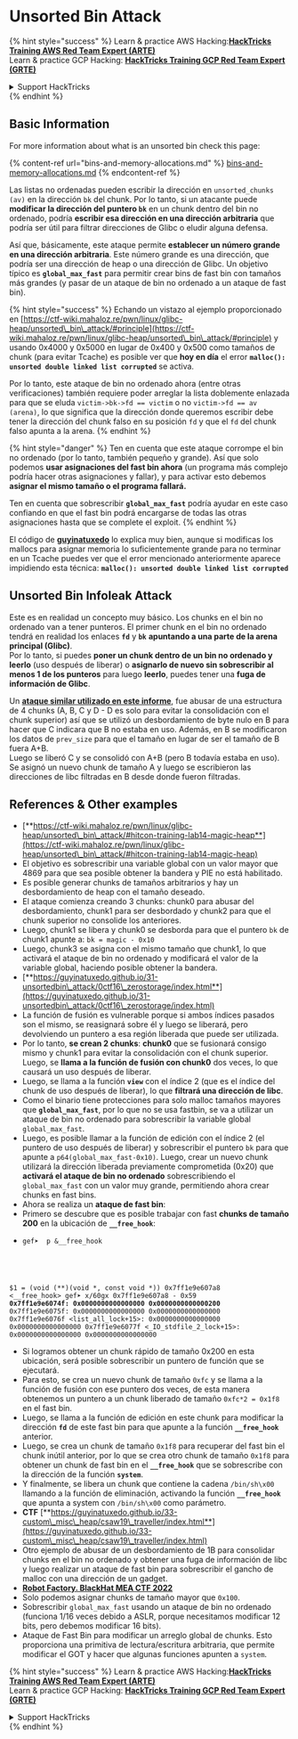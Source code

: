 # Unsorted Bin Attack

{% hint style="success" %}
Learn & practice AWS Hacking:<img src="/.gitbook/assets/arte.png" alt="" data-size="line">[**HackTricks Training AWS Red Team Expert (ARTE)**](https://training.hacktricks.xyz/courses/arte)<img src="/.gitbook/assets/arte.png" alt="" data-size="line">\
Learn & practice GCP Hacking: <img src="/.gitbook/assets/grte.png" alt="" data-size="line">[**HackTricks Training GCP Red Team Expert (GRTE)**<img src="/.gitbook/assets/grte.png" alt="" data-size="line">](https://training.hacktricks.xyz/courses/grte)

<details>

<summary>Support HackTricks</summary>

* Check the [**subscription plans**](https://github.com/sponsors/carlospolop)!
* **Join the** 💬 [**Discord group**](https://discord.gg/hRep4RUj7f) or the [**telegram group**](https://t.me/peass) or **follow** us on **Twitter** 🐦 [**@hacktricks\_live**](https://twitter.com/hacktricks\_live)**.**
* **Share hacking tricks by submitting PRs to the** [**HackTricks**](https://github.com/carlospolop/hacktricks) and [**HackTricks Cloud**](https://github.com/carlospolop/hacktricks-cloud) github repos.

</details>
{% endhint %}

## Basic Information

For more information about what is an unsorted bin check this page:

{% content-ref url="bins-and-memory-allocations.md" %}
[bins-and-memory-allocations.md](bins-and-memory-allocations.md)
{% endcontent-ref %}

Las listas no ordenadas pueden escribir la dirección en `unsorted_chunks (av)` en la dirección `bk` del chunk. Por lo tanto, si un atacante puede **modificar la dirección del puntero `bk`** en un chunk dentro del bin no ordenado, podría **escribir esa dirección en una dirección arbitraria** que podría ser útil para filtrar direcciones de Glibc o eludir alguna defensa.

Así que, básicamente, este ataque permite **establecer un número grande en una dirección arbitraria**. Este número grande es una dirección, que podría ser una dirección de heap o una dirección de Glibc. Un objetivo típico es **`global_max_fast`** para permitir crear bins de fast bin con tamaños más grandes (y pasar de un ataque de bin no ordenado a un ataque de fast bin).

{% hint style="success" %}
Echando un vistazo al ejemplo proporcionado en [https://ctf-wiki.mahaloz.re/pwn/linux/glibc-heap/unsorted\_bin\_attack/#principle](https://ctf-wiki.mahaloz.re/pwn/linux/glibc-heap/unsorted\_bin\_attack/#principle) y usando 0x4000 y 0x5000 en lugar de 0x400 y 0x500 como tamaños de chunk (para evitar Tcache) es posible ver que **hoy en día** el error **`malloc(): unsorted double linked list corrupted`** se activa.

Por lo tanto, este ataque de bin no ordenado ahora (entre otras verificaciones) también requiere poder arreglar la lista doblemente enlazada para que se eluda `victim->bk->fd == victim` o no `victim->fd == av (arena)`, lo que significa que la dirección donde queremos escribir debe tener la dirección del chunk falso en su posición `fd` y que el `fd` del chunk falso apunta a la arena.
{% endhint %}

{% hint style="danger" %}
Ten en cuenta que este ataque corrompe el bin no ordenado (por lo tanto, también pequeño y grande). Así que solo podemos **usar asignaciones del fast bin ahora** (un programa más complejo podría hacer otras asignaciones y fallar), y para activar esto debemos **asignar el mismo tamaño o el programa fallará.**

Ten en cuenta que sobrescribir **`global_max_fast`** podría ayudar en este caso confiando en que el fast bin podrá encargarse de todas las otras asignaciones hasta que se complete el exploit.
{% endhint %}

El código de [**guyinatuxedo**](https://guyinatuxedo.github.io/31-unsortedbin\_attack/unsorted\_explanation/index.html) lo explica muy bien, aunque si modificas los mallocs para asignar memoria lo suficientemente grande para no terminar en un Tcache puedes ver que el error mencionado anteriormente aparece impidiendo esta técnica: **`malloc(): unsorted double linked list corrupted`**

## Unsorted Bin Infoleak Attack

Este es en realidad un concepto muy básico. Los chunks en el bin no ordenado van a tener punteros. El primer chunk en el bin no ordenado tendrá en realidad los enlaces **`fd`** y **`bk`** **apuntando a una parte de la arena principal (Glibc)**.\
Por lo tanto, si puedes **poner un chunk dentro de un bin no ordenado y leerlo** (uso después de liberar) o **asignarlo de nuevo sin sobrescribir al menos 1 de los punteros** para luego **leerlo**, puedes tener una **fuga de información de Glibc**.

Un [**ataque similar utilizado en este informe**](https://guyinatuxedo.github.io/33-custom\_misc\_heap/csaw18\_alienVSsamurai/index.html), fue abusar de una estructura de 4 chunks (A, B, C y D - D es solo para evitar la consolidación con el chunk superior) así que se utilizó un desbordamiento de byte nulo en B para hacer que C indicara que B no estaba en uso. Además, en B se modificaron los datos de `prev_size` para que el tamaño en lugar de ser el tamaño de B fuera A+B.\
Luego se liberó C y se consolidó con A+B (pero B todavía estaba en uso). Se asignó un nuevo chunk de tamaño A y luego se escribieron las direcciones de libc filtradas en B desde donde fueron filtradas.

## References & Other examples

* [**https://ctf-wiki.mahaloz.re/pwn/linux/glibc-heap/unsorted\_bin\_attack/#hitcon-training-lab14-magic-heap**](https://ctf-wiki.mahaloz.re/pwn/linux/glibc-heap/unsorted\_bin\_attack/#hitcon-training-lab14-magic-heap)
* El objetivo es sobrescribir una variable global con un valor mayor que 4869 para que sea posible obtener la bandera y PIE no está habilitado.
* Es posible generar chunks de tamaños arbitrarios y hay un desbordamiento de heap con el tamaño deseado.
* El ataque comienza creando 3 chunks: chunk0 para abusar del desbordamiento, chunk1 para ser desbordado y chunk2 para que el chunk superior no consolide los anteriores.
* Luego, chunk1 se libera y chunk0 se desborda para que el puntero `bk` de chunk1 apunte a: `bk = magic - 0x10`
* Luego, chunk3 se asigna con el mismo tamaño que chunk1, lo que activará el ataque de bin no ordenado y modificará el valor de la variable global, haciendo posible obtener la bandera.
* [**https://guyinatuxedo.github.io/31-unsortedbin\_attack/0ctf16\_zerostorage/index.html**](https://guyinatuxedo.github.io/31-unsortedbin\_attack/0ctf16\_zerostorage/index.html)
* La función de fusión es vulnerable porque si ambos índices pasados son el mismo, se reasignará sobre él y luego se liberará, pero devolviendo un puntero a esa región liberada que puede ser utilizada.
* Por lo tanto, **se crean 2 chunks**: **chunk0** que se fusionará consigo mismo y chunk1 para evitar la consolidación con el chunk superior. Luego, se **llama a la función de fusión con chunk0** dos veces, lo que causará un uso después de liberar.
* Luego, se llama a la función **`view`** con el índice 2 (que es el índice del chunk de uso después de liberar), lo que **filtrará una dirección de libc**.
* Como el binario tiene protecciones para solo malloc tamaños mayores que **`global_max_fast`**, por lo que no se usa fastbin, se va a utilizar un ataque de bin no ordenado para sobrescribir la variable global `global_max_fast`.
* Luego, es posible llamar a la función de edición con el índice 2 (el puntero de uso después de liberar) y sobrescribir el puntero `bk` para que apunte a `p64(global_max_fast-0x10)`. Luego, crear un nuevo chunk utilizará la dirección liberada previamente comprometida (0x20) que **activará el ataque de bin no ordenado** sobrescribiendo el `global_max_fast` con un valor muy grande, permitiendo ahora crear chunks en fast bins.
* Ahora se realiza un **ataque de fast bin**:
* Primero se descubre que es posible trabajar con fast **chunks de tamaño 200** en la ubicación de **`__free_hook`**:
* <pre class="language-c"><code class="lang-c">gef➤  p &#x26;__free_hook
$1 = (void (**)(void *, const void *)) 0x7ff1e9e607a8 &#x3C;__free_hook>
gef➤  x/60gx 0x7ff1e9e607a8 - 0x59
<strong>0x7ff1e9e6074f: 0x0000000000000000      0x0000000000000200
</strong>0x7ff1e9e6075f: 0x0000000000000000      0x0000000000000000
0x7ff1e9e6076f &#x3C;list_all_lock+15>:      0x0000000000000000      0x0000000000000000
0x7ff1e9e6077f &#x3C;_IO_stdfile_2_lock+15>: 0x0000000000000000      0x0000000000000000
</code></pre>
* Si logramos obtener un chunk rápido de tamaño 0x200 en esta ubicación, será posible sobrescribir un puntero de función que se ejecutará.
* Para esto, se crea un nuevo chunk de tamaño `0xfc` y se llama a la función de fusión con ese puntero dos veces, de esta manera obtenemos un puntero a un chunk liberado de tamaño `0xfc*2 = 0x1f8` en el fast bin.
* Luego, se llama a la función de edición en este chunk para modificar la dirección **`fd`** de este fast bin para que apunte a la función **`__free_hook`** anterior.
* Luego, se crea un chunk de tamaño `0x1f8` para recuperar del fast bin el chunk inútil anterior, por lo que se crea otro chunk de tamaño `0x1f8` para obtener un chunk de fast bin en el **`__free_hook`** que se sobrescribe con la dirección de la función **`system`**.
* Y finalmente, se libera un chunk que contiene la cadena `/bin/sh\x00` llamando a la función de eliminación, activando la función **`__free_hook`** que apunta a system con `/bin/sh\x00` como parámetro.
* **CTF** [**https://guyinatuxedo.github.io/33-custom\_misc\_heap/csaw19\_traveller/index.html**](https://guyinatuxedo.github.io/33-custom\_misc\_heap/csaw19\_traveller/index.html)
* Otro ejemplo de abusar de un desbordamiento de 1B para consolidar chunks en el bin no ordenado y obtener una fuga de información de libc y luego realizar un ataque de fast bin para sobrescribir el gancho de malloc con una dirección de un gadget.
* [**Robot Factory. BlackHat MEA CTF 2022**](https://7rocky.github.io/en/ctf/other/blackhat-ctf/robot-factory/)
* Solo podemos asignar chunks de tamaño mayor que `0x100`.
* Sobrescribir `global_max_fast` usando un ataque de bin no ordenado (funciona 1/16 veces debido a ASLR, porque necesitamos modificar 12 bits, pero debemos modificar 16 bits).
* Ataque de Fast Bin para modificar un arreglo global de chunks. Esto proporciona una primitiva de lectura/escritura arbitraria, que permite modificar el GOT y hacer que algunas funciones apunten a `system`.

{% hint style="success" %}
Learn & practice AWS Hacking:<img src="/.gitbook/assets/arte.png" alt="" data-size="line">[**HackTricks Training AWS Red Team Expert (ARTE)**](https://training.hacktricks.xyz/courses/arte)<img src="/.gitbook/assets/arte.png" alt="" data-size="line">\
Learn & practice GCP Hacking: <img src="/.gitbook/assets/grte.png" alt="" data-size="line">[**HackTricks Training GCP Red Team Expert (GRTE)**<img src="/.gitbook/assets/grte.png" alt="" data-size="line">](https://training.hacktricks.xyz/courses/grte)

<details>

<summary>Support HackTricks</summary>

* Check the [**subscription plans**](https://github.com/sponsors/carlospolop)!
* **Join the** 💬 [**Discord group**](https://discord.gg/hRep4RUj7f) or the [**telegram group**](https://t.me/peass) or **follow** us on **Twitter** 🐦 [**@hacktricks\_live**](https://twitter.com/hacktricks\_live)**.**
* **Share hacking tricks by submitting PRs to the** [**HackTricks**](https://github.com/carlospolop/hacktricks) and [**HackTricks Cloud**](https://github.com/carlospolop/hacktricks-cloud) github repos.

</details>
{% endhint %}

